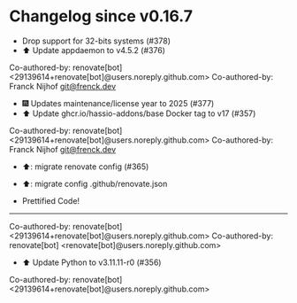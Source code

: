 # Changelog since v0.16.7
- Drop support for 32-bits systems (#378) 
- ⬆️ Update appdaemon to v4.5.2 (#376)

Co-authored-by: renovate[bot] <29139614+renovate[bot]@users.noreply.github.com>
Co-authored-by: Franck Nijhof <git@frenck.dev> 
- 🎆 Updates maintenance/license year to 2025 (#377) 
- ⬆️ Update ghcr.io/hassio-addons/base Docker tag to v17 (#357)

Co-authored-by: renovate[bot] <29139614+renovate[bot]@users.noreply.github.com>
Co-authored-by: Franck Nijhof <git@frenck.dev> 
- ⬆️: migrate renovate config (#365)

* ⬆️: migrate config .github/renovate.json

* Prettified Code!

---------

Co-authored-by: renovate[bot] <29139614+renovate[bot]@users.noreply.github.com>
Co-authored-by: renovate[bot] <renovate[bot]@users.noreply.github.com> 
- ⬆️ Update Python to v3.11.11-r0 (#356)

Co-authored-by: renovate[bot] <29139614+renovate[bot]@users.noreply.github.com> 
